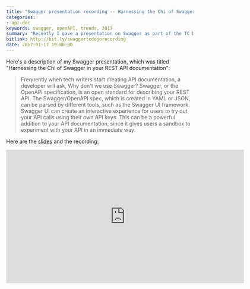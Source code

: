 ```yaml
---
title: "Swagger presentation recording -- Harnessing the Chi of Swagger in your REST API documentation"
categories:
- api-doc
keywords: swagger, openAPI, trends, 2017
summary: "Recently I gave a presentation on Swagger as part of the TC Dojo webinar series. If you missed the presentation, you can view the Swagger recording here."
bitlink: http://bit.ly/swaggertcdojorecording
date: 2017-01-17 19:00:00
---
```


Here's a description of my Swagger presentation, which was titled "Harnessing the Chi of Swagger in your REST API documentation":

> Frequently when tech writers start creating API documentation, a developer will ask, Why don't we use Swagger? Swagger, or the OpenAPI specification, is an open standard for describing your REST API. The Swagger/OpenAPI spec, which is created in YAML or JSON, can be parsed by different tools, such as the Swagger UI framework. Swagger UI can create an interactive experience for users to try out your API calls using their own API keys. This can be a powerful addition to your API documentation, since it gives users a sandbox to experiment with your API in an immediate way.

Here are the [slides](http://idratherbewriting.com/files/swaggerslides/#/) and the recording:

<iframe width="640" height="360" src="https://www.youtube.com/embed/wC5hxY0RItQ" frameborder="0" allowfullscreen>

To learn more, see my [Swagger tutorial](http://idratherbewriting.com/pubapis_swagger/), which is the most popular article on my site and part of my [REST API documentation course](http://idratherbewriting.com/docapis_course_overview/).

You can learn more about the [TC Dojo here](http://www.single-sourcing.com/products/tcdojo/).

